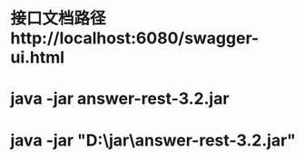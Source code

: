 # 接口文档路径 http://localhost:6080/swagger-ui.html

# java -jar answer-rest-3.2.jar 
# java -jar "D:\jar\answer-rest-3.2.jar"  